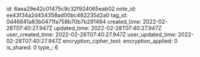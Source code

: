 id: 6aea29e42c01475c9c32f924065eab02
note_id: ee43f34a2d454358ad00bc482235d2a0
tag_id: 0d46641a83b0471fa758b70b7b291484
created_time: 2022-02-28T07:40:27.947Z
updated_time: 2022-02-28T07:40:27.947Z
user_created_time: 2022-02-28T07:40:27.947Z
user_updated_time: 2022-02-28T07:40:27.947Z
encryption_cipher_text: 
encryption_applied: 0
is_shared: 0
type_: 6